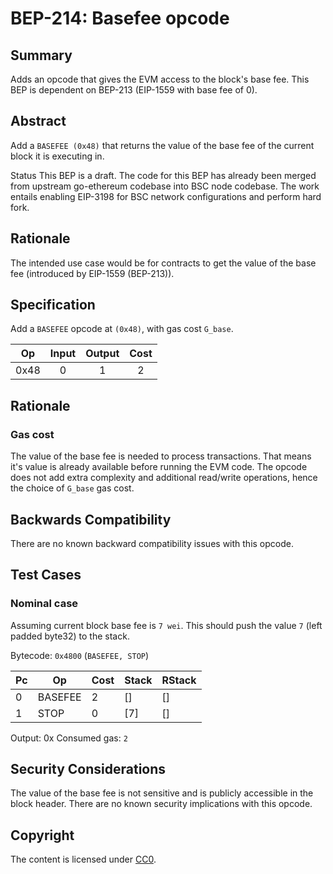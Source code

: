 # BEP-214: Basefee opcode



## Summary
Adds an opcode that gives the EVM access to the block's base fee. This BEP is dependent on BEP-213 (EIP-1559 with base fee of 0).

## Abstract

Add a `BASEFEE (0x48)` that returns the value of the base fee of the current block it is executing in.

Status
This BEP is a draft. The code for this BEP has already been merged from upstream go-ethereum codebase into BSC node codebase. The work entails enabling EIP-3198 for BSC network configurations and perform hard fork.

## Rationale
The intended use case would be for contracts to get the value of the base fee (introduced by EIP-1559 (BEP-213)).

## Specification
Add a `BASEFEE` opcode at `(0x48)`, with gas cost `G_base`.

|  Op  	| Input 	| Output 	| Cost 	|
|:----:	|:-----:	|:------:	|:----:	|
| 0x48 	|   0   	|    1   	|   2  	|

## Rationale

### Gas cost
The value of the base fee is needed to process transactions. That means it's value is already available before running the EVM code.
The opcode does not add extra complexity and additional read/write operations, hence the choice of `G_base` gas cost.

## Backwards Compatibility
There are no known backward compatibility issues with this opcode.

## Test Cases

### Nominal case
Assuming current block base fee is `7 wei`.
This should push the value `7` (left padded byte32) to the stack.

Bytecode: `0x4800` (`BASEFEE, STOP`)

|  Pc   |      Op     | Cost |   Stack   |   RStack  |
|-------|-------------|------|-----------|-----------|
|    0  |    BASEFEE  |    2 |        [] |        [] |
|    1  |    STOP     |    0 |       [7] |        [] |

Output: 0x
Consumed gas: `2`

## Security Considerations
The value of the base fee is not sensitive and is publicly accessible in the block header. There are no known security implications with this opcode.

## Copyright
The content is licensed under [CC0](https://creativecommons.org/publicdomain/zero/1.0/).
